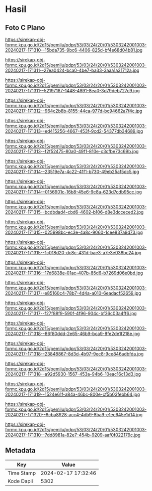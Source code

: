 # Hasil

## Foto C Plano

https://sirekap-obj-formc.kpu.go.id/2d15/pemilu/pdpr/53/03/24/20/01/5303242001003-20240217-171310--15bda735-9bc6-4406-825d-bf4e68d04b81.jpg

https://sirekap-obj-formc.kpu.go.id/2d15/pemilu/pdpr/53/03/24/20/01/5303242001003-20240217-171311--27ea0424-bca0-4be7-ba33-3aaa1a31712a.jpg

https://sirekap-obj-formc.kpu.go.id/2d15/pemilu/pdpr/53/03/24/20/01/5303242001003-20240217-171311--52197187-1448-4891-8ea0-3d79deb727c9.jpg

https://sirekap-obj-formc.kpu.go.id/2d15/pemilu/pdpr/53/03/24/20/01/5303242001003-20240217-171312--964c2b8b-8155-44ca-977d-bc94662a7f4c.jpg

https://sirekap-obj-formc.kpu.go.id/2d15/pemilu/pdpr/53/03/24/20/01/5303242001003-20240217-171313--ed415256-4667-453f-9cd2-54377db34689.jpg

https://sirekap-obj-formc.kpu.go.id/2d15/pemilu/pdpr/53/03/24/20/01/5303242001003-20240217-171313--f2f52475-80a0-49f1-810e-c3cfbe73c69b.jpg

https://sirekap-obj-formc.kpu.go.id/2d15/pemilu/pdpr/53/03/24/20/01/5303242001003-20240217-171314--23519e7a-4c22-41f1-b730-49eb25af5dc5.jpg

https://sirekap-obj-formc.kpu.go.id/2d15/pemilu/pdpr/53/03/24/20/01/5303242001003-20240217-171314--0156901c-16b8-45e6-9c8a-623d7cdb95cc.jpg

https://sirekap-obj-formc.kpu.go.id/2d15/pemilu/pdpr/53/03/24/20/01/5303242001003-20240217-171315--bcdbdad4-cbd6-4602-b106-d8e3dcceced2.jpg

https://sirekap-obj-formc.kpu.go.id/2d15/pemilu/pdpr/53/03/24/20/01/5303242001003-20240217-171315--025998bc-ec3e-4a8c-9060-1cee837a9d73.jpg

https://sirekap-obj-formc.kpu.go.id/2d15/pemilu/pdpr/53/03/24/20/01/5303242001003-20240217-171315--1c018d20-dc8c-431d-bae3-a7e3e038bc24.jpg

https://sirekap-obj-formc.kpu.go.id/2d15/pemilu/pdpr/53/03/24/20/01/5303242001003-20240217-171316--17d6838e-01ac-407b-85d6-b7269d06e0bd.jpg

https://sirekap-obj-formc.kpu.go.id/2d15/pemilu/pdpr/53/03/24/20/01/5303242001003-20240217-171317--e85160c4-78b7-4d4a-a010-6eadacf52659.jpg

https://sirekap-obj-formc.kpu.go.id/2d15/pemilu/pdpr/53/03/24/20/01/5303242001003-20240217-171317--f27f88f9-590f-4f96-904c-bf36c03a4ff6.jpg

https://sirekap-obj-formc.kpu.go.id/2d15/pemilu/pdpr/53/03/24/20/01/5303242001003-20240217-171318--86f80ddd-2e65-46b9-bca9-8fe2de1f218e.jpg

https://sirekap-obj-formc.kpu.go.id/2d15/pemilu/pdpr/53/03/24/20/01/5303242001003-20240217-171318--23848867-8d3d-4b97-9ec8-9ce846adbfda.jpg

https://sirekap-obj-formc.kpu.go.id/2d15/pemilu/pdpr/53/03/24/20/01/5303242001003-20240217-171318--a92d5930-1567-453a-94b6-10eac16c13d3.jpg

https://sirekap-obj-formc.kpu.go.id/2d15/pemilu/pdpr/53/03/24/20/01/5303242001003-20240217-171319--1524e61f-a84a-46bc-800e-cf5b03febb64.jpg

https://sirekap-obj-formc.kpu.go.id/2d15/pemilu/pdpr/53/03/24/20/01/5303242001003-20240217-171320--8cba8928-acc4-4db9-8ba9-e1ec645e1d14.jpg

https://sirekap-obj-formc.kpu.go.id/2d15/pemilu/pdpr/53/03/24/20/01/5303242001003-20240217-171310--7dd8981a-82e7-454b-9209-aaf0f022179c.jpg


## Metadata

| Key        | Value               |
| ---------- | ------------------- |
| Time Stamp | 2024-02-17 17:32:46 |
| Kode Dapil | 5302                |



